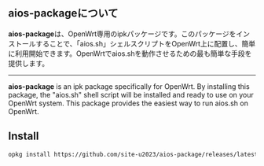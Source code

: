 ## aios-packageについて

**aios-package**は、OpenWrt専用のipkパッケージです。このパッケージをインストールすることで、「aios.sh」シェルスクリプトをOpenWrt上に配置し、簡単に利用開始できます。OpenWrtでaios.shを動作させるための最も簡単な手段を提供します。

---

**aios-package** is an ipk package specifically for OpenWrt. By installing this package, the "aios.sh" shell script will be installed and ready to use on your OpenWrt system. This package provides the easiest way to run aios.sh on OpenWrt.

## Install

```sh
opkg install https://github.com/site-u2023/aios-package/releases/latest/download/aios.ipk
```
